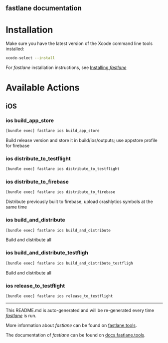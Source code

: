 fastlane documentation
----

# Installation

Make sure you have the latest version of the Xcode command line tools installed:

```sh
xcode-select --install
```

For _fastlane_ installation instructions, see [Installing _fastlane_](https://docs.fastlane.tools/#installing-fastlane)

# Available Actions

## iOS

### ios build_app_store

```sh
[bundle exec] fastlane ios build_app_store
```

Build release version and store it in build/ios/outputs; use appstore profile for firebase

### ios distribute_to_testflight

```sh
[bundle exec] fastlane ios distribute_to_testflight
```



### ios distribute_to_firebase

```sh
[bundle exec] fastlane ios distribute_to_firebase
```

Distribute previously built to firebase, upload crashlytics symbols at the same time

### ios build_and_distribute

```sh
[bundle exec] fastlane ios build_and_distribute
```

Build and distribute all

### ios build_and_distribute_testfligh

```sh
[bundle exec] fastlane ios build_and_distribute_testfligh
```

Build and distribute all

### ios release_to_testflight

```sh
[bundle exec] fastlane ios release_to_testflight
```



----

This README.md is auto-generated and will be re-generated every time [_fastlane_](https://fastlane.tools) is run.

More information about _fastlane_ can be found on [fastlane.tools](https://fastlane.tools).

The documentation of _fastlane_ can be found on [docs.fastlane.tools](https://docs.fastlane.tools).
